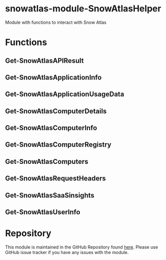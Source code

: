 # snowatlas-module-SnowAtlasHelper
Module with functions to interact with Snow Atlas

# Functions

## Get-SnowAtlasAPIResult

## Get-SnowAtlasApplicationInfo

## Get-SnowAtlasApplicationUsageData

## Get-SnowAtlasComputerDetails

## Get-SnowAtlasComputerInfo

## Get-SnowAtlasComputerRegistry

## Get-SnowAtlasComputers

## Get-SnowAtlasRequestHeaders

## Get-SnowAtlasSaaSinsights

## Get-SnowAtlasUserInfo

# Repository

This module is maintained in the GitHub Repository found [here](https://github.com/SnowSoftware/snowatlas-module-SnowAtlasHelper).
Please use GitHub issue tracker if you have any issues with the module.
